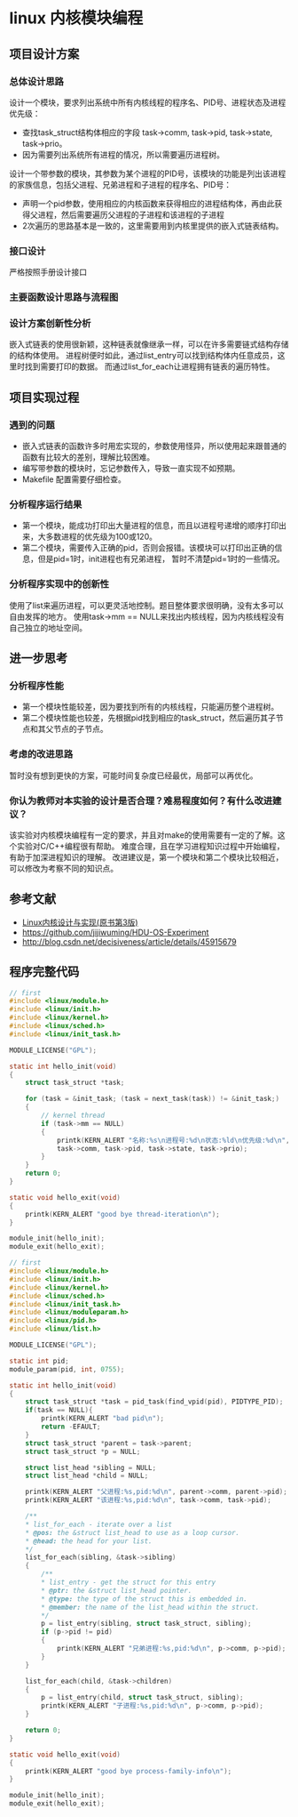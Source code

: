 # linux 内核模块编程

## 项目设计方案

### 总体设计思路

设计一个模块，要求列出系统中所有内核线程的程序名、PID号、进程状态及进程优先级：

* 查找task_struct结构体相应的字段 task->comm, task->pid, task->state, task->prio。
* 因为需要列出系统所有进程的情况，所以需要遍历进程树。

设计一个带参数的模块，其参数为某个进程的PID号，该模块的功能是列出该进程的家族信息，包括父进程、兄弟进程和子进程的程序名、PID号：

* 声明一个pid参数，使用相应的内核函数来获得相应的进程结构体，再由此获得父进程，然后需要遍历父进程的子进程和该进程的子进程
* 2次遍历的思路基本是一致的，这里需要用到内核里提供的嵌入式链表结构。

### 接口设计

严格按照手册设计接口

### 主要函数设计思路与流程图

### 设计方案创新性分析

嵌入式链表的使用很新颖，这种链表就像继承一样，可以在许多需要链式结构存储的结构体使用。
进程树便时如此，通过list_entry可以找到结构体内任意成员，这里时找到需要打印的数据。
而通过list_for_each让进程拥有链表的遍历特性。

## 项目实现过程

### 遇到的问题

* 嵌入式链表的函数许多时用宏实现的，参数使用怪异，所以使用起来跟普通的函数有比较大的差别，理解比较困难。
* 编写带参数的模块时，忘记参数传入，导致一直实现不如预期。
* Makefile 配置需要仔细检查。

### 分析程序运行结果

* 第一个模块，能成功打印出大量进程的信息，而且以进程号递增的顺序打印出来，大多数进程的优先级为100或120。
* 第二个模块，需要传入正确的pid，否则会报错。该模块可以打印出正确的信息，但是pid=1时，init进程也有兄弟进程，
暂时不清楚pid=1时的一些情况。

### 分析程序实现中的创新性

使用了list来遍历进程，可以更灵活地控制。题目整体要求很明确，没有太多可以自由发挥的地方。
使用task->mm == NULL来找出内核线程，因为内核线程没有自己独立的地址空间。

## 进一步思考

### 分析程序性能

* 第一个模块性能较差，因为要找到所有的内核线程，只能遍历整个进程树。
* 第二个模块性能也较差，先根据pid找到相应的task_struct，然后遍历其子节点和其父节点的子节点。

### 考虑的改进思路

暂时没有想到更快的方案，可能时间复杂度已经最优，局部可以再优化。

### 你认为教师对本实验的设计是否合理？难易程度如何？有什么改进建议？

该实验对内核模块编程有一定的要求，并且对make的使用需要有一定的了解。这个实验对C/C++编程很有帮助。
难度合理，且在学习进程知识过程中开始编程，有助于加深进程知识的理解。
改进建议是，第一个模块和第二个模块比较相近，可以修改为考察不同的知识点。

## 参考文献

* [Linux内核设计与实现(原书第3版)](https://book.douban.com/subject/6097773/)
* https://github.com/jijiwuming/HDU-OS-Experiment
* http://blog.csdn.net/decisiveness/article/details/45915679

## 程序完整代码


```C
// first
#include <linux/module.h>
#include <linux/init.h>
#include <linux/kernel.h>
#include <linux/sched.h>
#include <linux/init_task.h>

MODULE_LICENSE("GPL");

static int hello_init(void)
{
    struct task_struct *task;

    for (task = &init_task; (task = next_task(task)) != &init_task;)
    {
        // kernel thread
        if (task->mm == NULL)
        {
            printk(KERN_ALERT "名称:%s\n进程号:%d\n状态:%ld\n优先级:%d\n",
            task->comm, task->pid, task->state, task->prio);
        }
    }
    return 0;
}

static void hello_exit(void)
{
    printk(KERN_ALERT "good bye thread-iteration\n");
}

module_init(hello_init);
module_exit(hello_exit);

// first
#include <linux/module.h>
#include <linux/init.h>
#include <linux/kernel.h>
#include <linux/sched.h>
#include <linux/init_task.h>
#include <linux/moduleparam.h>
#include <linux/pid.h>
#include <linux/list.h>

MODULE_LICENSE("GPL");

static int pid;
module_param(pid, int, 0755);

static int hello_init(void)
{
    struct task_struct *task = pid_task(find_vpid(pid), PIDTYPE_PID);
    if(task == NULL){
        printk(KERN_ALERT "bad pid\n");
        return -EFAULT;
    }
    struct task_struct *parent = task->parent;
    struct task_struct *p = NULL;

    struct list_head *sibling = NULL;
    struct list_head *child = NULL;

    printk(KERN_ALERT "父进程:%s,pid:%d\n", parent->comm, parent->pid);
    printk(KERN_ALERT "该进程:%s,pid:%d\n", task->comm, task->pid);

    /** 
    * list_for_each - iterate over a list
    * @pos: the &struct list_head to use as a loop cursor.
    * @head: the head for your list.
    */
    list_for_each(sibling, &task->sibling)
    {
        /** 
        * list_entry - get the struct for this entry
        * @ptr: the &struct list_head pointer.
        * @type: the type of the struct this is embedded in.
        * @member: the name of the list_head within the struct.
        */
        p = list_entry(sibling, struct task_struct, sibling);
        if (p->pid != pid)
        {
            printk(KERN_ALERT "兄弟进程:%s,pid:%d\n", p->comm, p->pid);
        }
    }

    list_for_each(child, &task->children)
    {
        p = list_entry(child, struct task_struct, sibling);
        printk(KERN_ALERT "子进程:%s,pid:%d\n", p->comm, p->pid);
    }

    return 0;
}

static void hello_exit(void)
{
    printk(KERN_ALERT "good bye process-family-info\n");
}

module_init(hello_init);
module_exit(hello_exit);
```